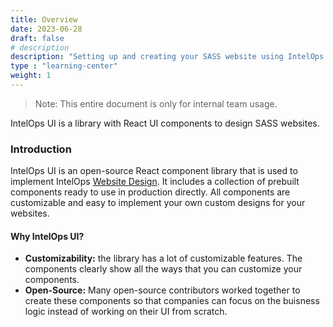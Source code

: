 ```yaml
---
title: Overview
date: 2023-06-28
draft: false
# description
description: "Setting up and creating your SASS website using IntelOps templates"
type : "learning-center"
weight: 1
---
```


> Note: This entire document is only for internal team usage.

IntelOps UI is a library with React UI components to design SASS websites.

### Introduction 

IntelOps UI is an open-source React component library that is used to implement IntelOps [Website Design](https://alpha.optimizor.app). It includes a collection of prebuilt components ready to use in production directly. All components are customizable and easy to implement your own custom designs for your websites.

#### Why IntelOps UI?

- **Customizability:** the library has a lot of customizable features. The components clearly show all the ways that you can customize your components.
- **Open-Source:** Many open-source contributors worked together to create these components so that companies can focus on the buisness logic instead of working on their UI from scratch.


